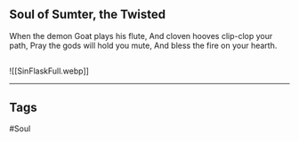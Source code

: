 ## Soul of Sumter, the Twisted
When the demon Goat plays his flute,
And cloven hooves clip-clop your path,
Pray the gods will hold you mute,
And bless the fire on your hearth.

##
![[SinFlaskFull.webp]]

---
## Tags
#Soul